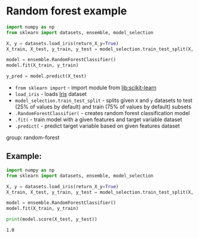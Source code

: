 # Random forest example

```python
import numpy as np
from sklearn import datasets, ensemble, model_selection

X, y = datasets.load_iris(return_X_y=True)
X_train, X_test, y_train, y_test = model_selection.train_test_split(X, y)

model = ensemble.RandomForestClassifier()
model.fit(X_train, y_train)

y_pred = model.predict(X_test)
```

- `from sklearn import` - import module from [lib:scikit-learn](https://onelinerhub.com/python-scikit-learn/how-to-install-scikit-learn-using-pip)
- `load_iris` - loads [Iris](https://scikit-learn.org/stable/auto_examples/datasets/plot_iris_dataset.html) dataset
- `model_selection.train_test_split` - splits given `X` and `y` datasets to test (25% of values by default) and train (75% of values by default) subsets
- `.RandomForestClassifier(` - creates random forest classification model
- `.fit(` - train model with a given features and target variable dataset
- `.predict(` - predict target variable based on given features dataset

group: random-forest

## Example: 
```python
import numpy as np
from sklearn import datasets, ensemble, model_selection

X, y = datasets.load_iris(return_X_y=True)
X_train, X_test, y_train, y_test = model_selection.train_test_split(X, y)

model = ensemble.RandomForestClassifier()
model.fit(X_train, y_train)

print(model.score(X_test, y_test))
```
```
1.0

```

